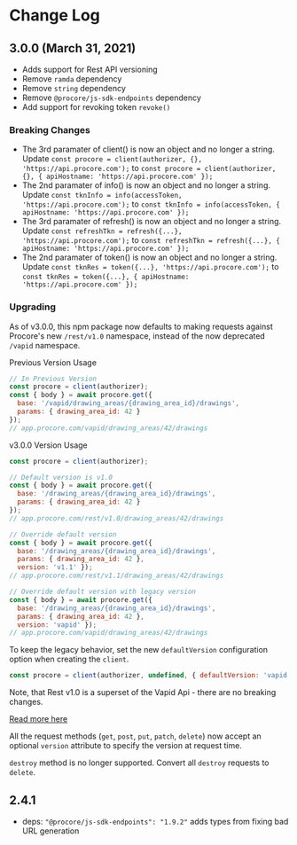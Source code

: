 # Change Log

## 3.0.0 (March 31, 2021)

* Adds support for Rest API versioning
* Remove `ramda` dependency
* Remove `string` dependency
* Remove `@procore/js-sdk-endpoints` dependency
* Add support for revoking token `revoke()`


### Breaking Changes
 * The 3rd paramater of client() is now an object and no longer a string. Update `const procore = client(authorizer, {}, 'https://api.procore.com');` to `const procore = client(authorizer, {}, { apiHostname: 'https://api.procore.com' });`
 * The 2nd paramater of info() is now an object and no longer a string. Update `const tknInfo = info(accessToken, 'https://api.procore.com');` to `const tknInfo = info(accessToken, { apiHostname: 'https://api.procore.com' });`
 * The 3rd paramater of refresh() is now an object and no longer a string. Update `const refreshTkn = refresh({...}, 'https://api.procore.com');` to `const refreshTkn = refresh({...}, { apiHostname: 'https://api.procore.com' });`
 * The 2nd paramater of token() is now an object and no longer a string. Update `const tknRes = token({...}, 'https://api.procore.com');` to `const tknRes = token({...}, { apiHostname: 'https://api.procore.com' });`

### Upgrading

As of v3.0.0, this npm package now defaults to making requests against Procore's new
`/rest/v1.0` namespace, instead of the now deprecated `/vapid` namespace.

Previous Version Usage

```javascript
// In Previous Version
const procore = client(authorizer);
const { body } = await procore.get({
  base: '/vapid/drawing_areas/{drawing_area_id}/drawings',
  params: { drawing_area_id: 42 }
});
// app.procore.com/vapid/drawing_areas/42/drawings
```

v3.0.0 Version Usage

```javascript
const procore = client(authorizer);

// Default version is v1.0
const { body } = await procore.get({ 
  base: '/drawing_areas/{drawing_area_id}/drawings',
  params: { drawing_area_id: 42 }
});
// app.procore.com/rest/v1.0/drawing_areas/42/drawings

// Override default version
const { body } = await procore.get({ 
  base: '/drawing_areas/{drawing_area_id}/drawings',
  params: { drawing_area_id: 42 },
  version: 'v1.1' });
// app.procore.com/rest/v1.1/drawing_areas/42/drawings

// Override default version with legacy version
const { body } = await procore.get({
  base: '/drawing_areas/{drawing_area_id}/drawings',
  params: { drawing_area_id: 42 },
  version: 'vapid' });
// app.procore.com/vapid/drawing_areas/42/drawings
```

To keep the legacy behavior, set the new `defaultVersion` configuration option when
creating the `client`.

```javascript
const procore = client(authorizer, undefined, { defaultVersion: 'vapid' });
```

Note, that Rest v1.0 is a superset of the Vapid Api - there are no breaking
changes.

[Read more here](https://developers.procore.com/documentation/vapid-deprecation)

All the request methods (`get`, `post`, `put`, `patch`, `delete`) now
accept an optional `version` attribute to specify the version at request time.

`destroy` method is no longer supported. Convert all `destroy` requests to `delete`.

## 2.4.1
- deps: `"@procore/js-sdk-endpoints": "1.9.2"` adds types from fixing bad URL generation
